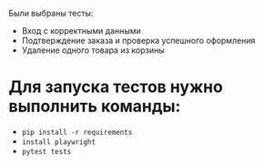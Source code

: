Были выбраны тесты: 
- Вход с корректными данными
- Подтверждение заказа и проверка успешного оформления
- Удаление одного товара из корзины

# Для запуска тестов нужно выполнить команды:
- ```pip install -r requirements```
- ```install playwright```
- ```pytest tests```
